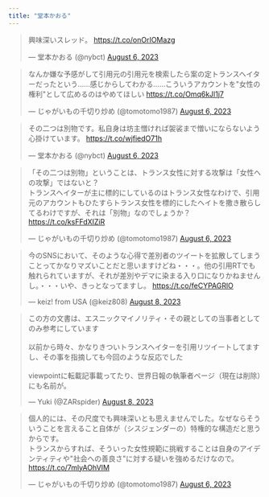 ```yaml
---
title: "堂本かおる"
---
```


<blockquote class="twitter-tweet"><p lang="ja" dir="ltr">興味深いスレッド。 <a href="https://t.co/onOrIOMazg">https://t.co/onOrIOMazg</a></p>&mdash; 堂本かおる (@nybct) <a href="https://twitter.com/nybct/status/1688239134052061184?ref_src=twsrc%5Etfw">August 6, 2023</a></blockquote> <script async src="https://platform.twitter.com/widgets.js" charset="utf-8"></script> 

<blockquote class="twitter-tweet"><p lang="ja" dir="ltr">なんか嫌な予感がして引用元の引用元を検索したら案の定トランスヘイターだったという……感じからしてわかる……こういうアカウントを&quot;女性の権利&quot;として広めるのはやめてほしい <a href="https://t.co/Omq6kJl1j7">https://t.co/Omq6kJl1j7</a></p>&mdash; じゃがいもの千切り炒め (@tomotomo1987) <a href="https://twitter.com/tomotomo1987/status/1688241057023283200?ref_src=twsrc%5Etfw">August 6, 2023</a></blockquote> <script async src="https://platform.twitter.com/widgets.js" charset="utf-8"></script> 

<blockquote class="twitter-tweet"><p lang="ja" dir="ltr">その二つは別物です。私自身は坊主憎ければ袈裟まで憎いにならないよう心掛けています。 <a href="https://t.co/wjfiedO71h">https://t.co/wjfiedO71h</a></p>&mdash; 堂本かおる (@nybct) <a href="https://twitter.com/nybct/status/1688243151108968448?ref_src=twsrc%5Etfw">August 6, 2023</a></blockquote> <script async src="https://platform.twitter.com/widgets.js" charset="utf-8"></script> 

<blockquote class="twitter-tweet"><p lang="ja" dir="ltr">「その二つは別物」ということは、トランス女性に対する攻撃は「女性への攻撃」ではないと？<br>トランスヘイターが主に標的にしているのはトランス女性なわけで、引用元のアカウントもひたすらトランス女性を標的にしたヘイトを撒き散らしてるわけですが、それは「別物」なのでしょうか？ <a href="https://t.co/ksFFdXIZiR">https://t.co/ksFFdXIZiR</a></p>&mdash; じゃがいもの千切り炒め (@tomotomo1987) <a href="https://twitter.com/tomotomo1987/status/1688244276801732608?ref_src=twsrc%5Etfw">August 6, 2023</a></blockquote> <script async src="https://platform.twitter.com/widgets.js" charset="utf-8"></script> 

<blockquote class="twitter-tweet"><p lang="ja" dir="ltr">今のSNSにおいて、そのような心得で差別者のツイートを拡散してしまうことってかなりマズいことだと思いますけどね・・・。他の引用RTでも触れられていますが、それが差別やデマに染まる入り口になりかねませんし。・・・いや、きっとなってますし。 <a href="https://t.co/feCYPAGRlO">https://t.co/feCYPAGRlO</a></p>&mdash; keiz! from USA (@keiz808) <a href="https://twitter.com/keiz808/status/1688827681826291712?ref_src=twsrc%5Etfw">August 8, 2023</a></blockquote> <script async src="https://platform.twitter.com/widgets.js" charset="utf-8"></script> 

<blockquote class="twitter-tweet"><p lang="ja" dir="ltr">この方の文書は、エスニックマイノリティ・その親としての当事者としてのみ参考にしています<br><br>以前から時々、かなりきついトランスヘイターを引用リツイートしてますし、その事を指摘しても今回のような反応でした<br><br>viewpointに転載記事載ってたり、世界日報の執筆者ページ（現在は削除）にも名前が。</p>&mdash; Yuki (@ZARspider) <a href="https://twitter.com/ZARspider/status/1688748582030151680?ref_src=twsrc%5Etfw">August 8, 2023</a></blockquote> <script async src="https://platform.twitter.com/widgets.js" charset="utf-8"></script> 

<blockquote class="twitter-tweet"><p lang="ja" dir="ltr">個人的には、その尺度でも興味深いとも思えませんでした。なぜならそういうことを言えること自体が（シスジェンダーの）特権的な構造だと思うからです。<br>トランスからすれば、そういった女性規範に挑戦することは自身のアイデンティティや&quot;社会への善良さ&quot;に対する疑いを強めるだけなので。 <a href="https://t.co/7mlyAOhVIM">https://t.co/7mlyAOhVIM</a></p>&mdash; じゃがいもの千切り炒め (@tomotomo1987) <a href="https://twitter.com/tomotomo1987/status/1688248953698172929?ref_src=twsrc%5Etfw">August 6, 2023</a></blockquote> <script async src="https://platform.twitter.com/widgets.js" charset="utf-8"></script> 